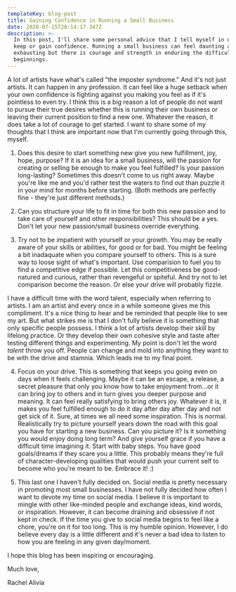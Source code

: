 ```yaml
---
templateKey: blog-post
title: Gaining Confidence in Running a Small Business
date: 2020-07-15T20:14:17.347Z
description: >-
  In this post, I'll share some personal advice that I tell myself in order to
  keep or gain confidence. Running a small business can feel daunting and
  exhausting but there is courage and strength in enduring the difficult, slow
  beginnings.
---
```

A lot of artists have what's called "the imposter syndrome." And it's not just artists. It can happen in any profession. It can feel like a huge setback when your own confidence is fighting against you making you feel as if it's pointless to even try. I think this is a big reason a lot of people do not want to pursue their true desires whether this is running their own business or leaving their current position to find a new one. Whatever the reason, it does take a lot of courage to get started. I want to share some of my thoughts that I think are important now that I'm currently going through this, myself.

1. Does this desire to start something new give you new fulfillment, joy, hope, purpose? If it is an idea for a small business, will the passion for creating or selling be enough to make you feel fulfilled? Is your passion long-lasting? Sometimes this doesn't come to us right away. Maybe you're like me and you'd rather test the waters to find out than puzzle it in your mind for months before starting. (Both methods are perfectly fine - they're just different methods.) 

2. Can you structure your life to fit in time for both this new passion and to take care of yourself and other responsibilities? This should be a yes. Don't let your new passion/small business override everything. 

3. Try not to be impatient with yourself or your growth. You may be really aware of your skills or abilities, for good or for bad. You might be feeling a bit inadaquate when you compare yourself to others. This is a sure way to loose sight of what's important. Use comparision to fuel you to find a competitive edge if possible. Let this competitiveness be good-natured and curious, rather than revengeful or spiteful. And try not to let comparison become the reason. Or else your drive will probably fizzle.

I have a difficult time with the word talent, especially when referring to artists. I am an artist and every once in a while someone gives me this compliment. It's a nice thing to hear and be reminded that people like to see my art. But what strikes me is that I don't fully believe it is something that only specific people possess. I think a lot of artists develop their skill by lifelong practice. Or they develop their own cohesive style and taste after testing different things and experimenting. My point is don't let the word *talent* throw you off. People can change and mold into anything they want to be with the drive and stamnia. Which leads me to my final point.

4. Focus on your drive. This is something that keeps you going even on days when it feels challenging. Maybe it can be an escape, a release, a secret pleasure that only you know how to take enjoyment from...or it can bring joy to others and in turn gives you deeper purpose and meaning. It can feel really satisfying to bring others joy. Whatever it is, it makes you feel fulfilled enough to do it day after day after day and not get sick of it. Sure, at times we all need some inspiration. This is normal. Realistically try to picture yourself years down the road with this goal you have for starting a new business. Can you picture it? Is it something you would enjoy doing long term? And give yourself grace if you have a difficult time imagining it. Start with baby steps. You have good goals/dreams if they scare you a little. This probably means they're full of character-developing qualities that would push your current self to become who you're meant to be. Embrace it! :)

5. This last one I haven't fully decided on. Social media is pretty necessary in promoting most small businesses. I have not fully decided how often I want to devote my time on social media. I believe it is important to mingle with other like-minded people and exchange ideas, kind words, or inspiration. However, it can become draining and obsessive if not kept in check. If the time you give to social media begins to feel like a chore, you're on it for too long. This is my humble opinion. However, I do believe every day is a little different and it's never a bad idea to listen to how you are feeling in any given day/moment.



I hope this blog has been inspiring or encouraging. 

Much love,

Rachel Alivia